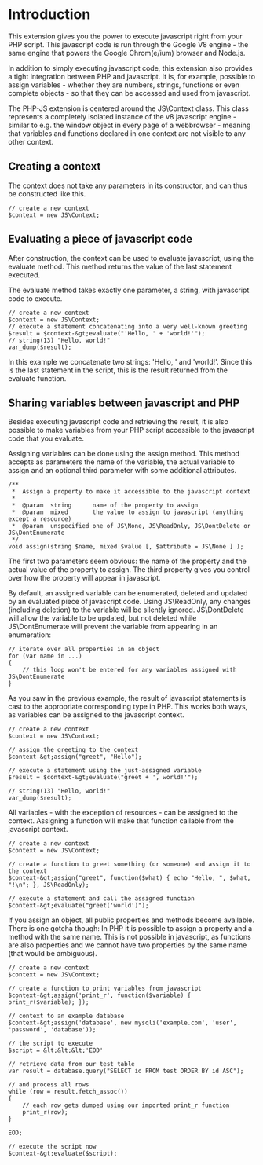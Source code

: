 # Introduction

This extension gives you the power to execute javascript
right from your PHP script. This javascript code is run
through the Google V8 engine - the same engine that powers
the Google Chrom(e/ium) browser and Node.js.

In addition to simply executing javascript code, this extension
also provides a tight integration between PHP and javascript.
It is, for example, possible to assign variables - whether they
are numbers, strings, functions or even complete objects - so
that they can be accessed and used from javascript.

The PHP-JS extension is centered around the JS\Context class.
This class represents a completely isolated instance of the
v8 javascript engine - similar to e.g. the window object in
every page of a webbrowser - meaning that variables and functions
declared in one context are not visible to any other context.

## Creating a context

The context does not take any parameters in its constructor,
and can thus be constructed like this.

    // create a new context
    $context = new JS\Context;

## Evaluating a piece of javascript code

After construction, the context can be used to evaluate
javascript, using the evaluate method. This method returns
the value of the last statement executed.

The evaluate method takes exactly one parameter, a string,
with javascript code to execute.

    // create a new context
    $context = new JS\Context;
    // execute a statement concatenating into a very well-known greeting
    $result = $context-&gt;evaluate("'Hello, ' + 'world!'");
    // string(13) "Hello, world!"
    var_dump($result);

In this example we concatenate two strings: 'Hello, ' and 'world!'.
Since this is the last statement in the script, this is the result
returned from the evaluate function.

## Sharing variables between javascript and PHP

Besides executing javascript code and retrieving the result,
it is also possible to make variables from your PHP script
accessible to the javascript code that you evaluate.

Assigning variables can be done using the assign method. This
method accepts as parameters the name of the variable, the actual
variable to assign and an optional third parameter with some
additional attributes.
    
    /**
     *  Assign a property to make it accessible to the javascript context
     *
     *  @param  string      name of the property to assign
     *  @param  mixed       the value to assign to javascript (anything except a resource)
     *  @param  unspecified one of JS\None, JS\ReadOnly, JS\DontDelete or JS\DontEnumerate
     */
    void assign(string $name, mixed $value [, $attribute = JS\None ] );

The first two parameters seem obvious: the name of the property and
the actual value of the property to assign. The third property gives
you control over how the property will appear in javascript.

By default, an assigned variable can be enumerated, deleted and updated
by an evaluated piece of javascript code. Using JS\ReadOnly, any changes
(including deletion) to the variable will be silently ignored.
JS\DontDelete will allow the variable to be updated, but not deleted while
JS\DontEnumerate will prevent the variable from appearing in an enumeration:


    // iterate over all properties in an object
    for (var name in ...)
    {
        // this loop won't be entered for any variables assigned with JS\DontEnumerate
    }

As you saw in the previous example, the result of javascript
statements is cast to the appropriate corresponding type in
PHP. This works both ways, as variables can be assigned to
the javascript context.


    // create a new context
    $context = new JS\Context;
    
    // assign the greeting to the context
    $context-&gt;assign("greet", "Hello");
    
    // execute a statement using the just-assigned variable
    $result = $context-&gt;evaluate("greet + ', world!'");
    
    // string(13) "Hello, world!"
    var_dump($result);

All variables - with the exception of resources - can be assigned
to the context. Assigning a function will make that function callable
from the javascript context.


    // create a new context
    $context = new JS\Context;
    
    // create a function to greet something (or someone) and assign it to the context
    $context-&gt;assign("greet", function($what) { echo "Hello, ", $what, "!\n"; }, JS\ReadOnly);
    
    // execute a statement and call the assigned function
    $context-&gt;evaluate("greet('world')");

If you assign an object, all public properties and methods
become available. There is one gotcha though: In PHP it is
possible to assign a property and a method with the same name.
This is not possible in javascript, as functions are also
properties and we cannot have two properties by the same
name (that would be ambiguous).


    // create a new context
    $context = new JS\Context;
    
    // create a function to print variables from javascript
    $context-&gt;assign('print_r', function($variable) { print_r($variable); });
    
    // context to an example database
    $context-&gt;assign('database', new mysqli('example.com', 'user', 'password', 'database'));
    
    // the script to execute
    $script = &lt;&lt;&lt;'EOD'

    // retrieve data from our test table
    var result = database.query("SELECT id FROM test ORDER BY id ASC");

    // and process all rows
    while (row = result.fetch_assoc())
    {
        // each row gets dumped using our imported print_r function
        print_r(row);
    }

    EOD;

    // execute the script now
    $context-&gt;evaluate($script);

